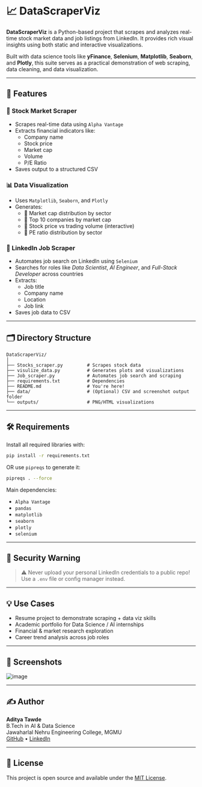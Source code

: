 # 📈 DataScraperViz

**DataScraperViz** is a Python-based project that scrapes and analyzes real-time stock market data and job listings from LinkedIn. It provides rich visual insights using both static and interactive visualizations.

Built with data science tools like **yFinance**, **Selenium**, **Matplotlib**, **Seaborn**, and **Plotly**, this suite serves as a practical demonstration of web scraping, data cleaning, and data visualization.

---

## 🚀 Features

### 🧾 Stock Market Scraper
- Scrapes real-time data using `Alpha Vantage`
- Extracts financial indicators like:
  - Company name
  - Stock price
  - Market cap
  - Volume
  - P/E Ratio
- Saves output to a structured CSV

### 📊 Data Visualization
- Uses `Matplotlib`, `Seaborn`, and `Plotly`
- Generates:
  - 📌 Market cap distribution by sector
  - 📌 Top 10 companies by market cap
  - 📌 Stock price vs trading volume (interactive)
  - 📌 PE ratio distribution by sector

### 💼 LinkedIn Job Scraper
- Automates job search on LinkedIn using `Selenium`
- Searches for roles like *Data Scientist*, *AI Engineer*, and *Full-Stack Developer* across countries
- Extracts:
  - Job title
  - Company name
  - Location
  - Job link
- Saves job data to CSV

---

## 🗂 Directory Structure

```
DataScraperViz/
│
├── Stocks_scraper.py         # Scrapes stock data
├── visulize_data.py          # Generates plots and visualizations
├── Job_scraper.py            # Automates job search and scraping
├── requirements.txt          # Dependencies
├── README.md                 # You're here!
├── data/                     # (Optional) CSV and screenshot output folder
└── outputs/                  # PNG/HTML visualizations
```

---

## 🛠 Requirements

Install all required libraries with:

```bash
pip install -r requirements.txt
```

OR use `pipreqs` to generate it:

```bash
pipreqs . --force
```

Main dependencies:
- `Alpha Vantage`
- `pandas`
- `matplotlib`
- `seaborn`
- `plotly`
- `selenium`

---

## 🔐 Security Warning

> ⚠️ Never upload your personal LinkedIn credentials to a public repo!  
Use a `.env` file or config manager instead.

---

## 💡 Use Cases

- Resume project to demonstrate scraping + data viz skills
- Academic portfolio for Data Science / AI internships
- Financial & market research exploration
- Career trend analysis across job roles

---

## 📸 Screenshots
![image](https://github.com/user-attachments/assets/e2760168-b886-4f4d-9877-53b1ad6ec722)



---

## ✍️ Author

**Aditya Tawde**  
B.Tech in AI & Data Science  
Jawaharlal Nehru Engineering College, MGMU  
[GitHub](https://github.com/adityatawde9699) • [LinkedIn](https://www.linkedin.com/in/aditya-s-tawde-7a1392315?lipi=urn%3Ali%3Apage%3Ad_flagship3_profile_view_base_contact_details%3BiJCrjr%2FTQJWM6iTXo52upQ%3D%3D)

---

## 📌 License

This project is open source and available under the [MIT License](LICENSE).
